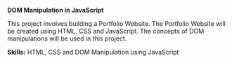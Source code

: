 **DOM Manipulation in JavaScript**

This project involves building a Portfolio Website. The Portfolio Website will be created using HTML, CSS and JavaScript. The concepts of DOM manipulations will be used in this project.

**Skills:**  HTML, CSS and DOM Manipulation using JavaScript
